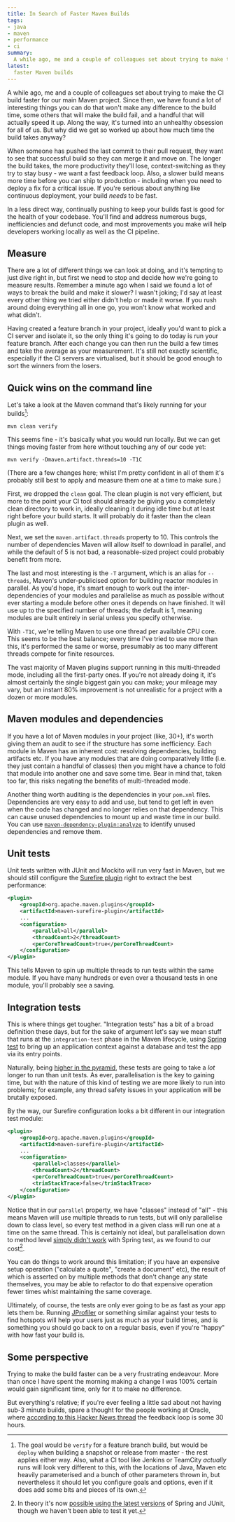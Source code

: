 ```yaml
---
title: In Search of Faster Maven Builds
tags:
- java
- maven
- performance
- ci
summary:
  A while ago, me and a couple of colleagues set about trying to make the CI build faster for our main Maven project. Along the way, it's turned into an unhealthy obsession for all of us. But why did we get so worked up about how much time the build takes anyway?
latest:
  faster Maven builds
---
```


A while ago, me and a couple of colleagues set about trying to make the CI build faster for our main Maven project. Since then, we have found a lot of interesting things you can do that won't make any difference to the build time, some others that will make the build fail, and a handful that will actually speed it up. Along the way, it's turned into an unhealthy obsession for all of us. But why did we get so worked up about how much time the build takes anyway?

When someone has pushed the last commit to their pull request, they want to see that successful build so they can merge it and move on. The longer the build takes, the more productivity they'll lose, context-switching as they try to stay busy - we want a fast feedback loop. Also, a slower build means more time before you can ship to production - including when you need to deploy a fix for a critical issue. If you're serious about anything like continuous deployment, your build _needs_ to be fast.

In a less direct way, continually pushing to keep your builds fast is good for the health of your codebase. You'll find and address numerous bugs, inefficiencies and defunct code, and most improvements you make will help developers working locally as well as the CI pipeline.

## Measure

There are a lot of different things we can look at doing, and it's tempting to just dive right in, but first we need to stop and decide how we're going to measure results. Remember a minute ago when I said we found a lot of ways to break the build and make it slower? I wasn't joking; I'd say at least every other thing we tried either didn't help or made it worse. If you rush around doing everything all in one go, you won't know what worked and what didn't.

Having created a feature branch in your project, ideally you'd want to pick a CI server and isolate it, so the only thing it's going to do today is run your feature branch. After each change you can then run the build a few times and take the average as your measurement. It's still not exactly scientific, especially if the CI servers are virtualised, but it should be good enough to sort the winners from the losers.

## Quick wins on the command line

Let's take a look at the Maven command that's likely running for your builds[^1]:

```
mvn clean verify
```

[^1]: The goal would be `verify` for a feature branch build, but would be `deploy` when building a snapshot or release from master - the rest applies either way. Also, what a CI tool like Jenkins or TeamCity _actually_ runs will look very different to this, with the locations of Java, Maven etc heavily parameterised and a bunch of other parameters thrown in, but nevertheless it should let you configure goals and options, even if it does add some bits and pieces of its own.

This seems fine - it's basically what you would run locally. But we can get things moving faster from here without touching any of our code yet:

```
mvn verify -Dmaven.artifact.threads=10 -T1C
```

(There are a few changes here; whilst I'm pretty confident in all of them it's probably still best to apply and measure them one at a time to make sure.)

First, we dropped the `clean` goal. The clean plugin is not very efficient, but more to the point your CI tool should already be giving you a completely clean directory to work in, ideally cleaning it during idle time but at least right before your build starts. It will probably do it faster than the clean plugin as well.

Next, we set the `maven.artifact.threads` property to 10. This controls the number of dependencies Maven will allow itself to download in parallel, and while the default of 5 is not bad, a reasonable-sized project could probably benefit from more.

The last and most interesting is the `-T` argument, which is an alias for `--threads`, Maven's under-publicised option for building reactor modules in parallel. As you'd hope, it's smart enough to work out the inter-dependencies of your modules and parallelise as much as possible without ever starting a module before other ones it depends on have finished. It will use up to the specified number of threads; the default is 1, meaning modules are built entirely in serial unless you specify otherwise.

With `-T1C`, we're telling Maven to use one thread per available CPU core. This seems to be the best balance; every time I've tried to use more than this, it's performed the same or worse, presumably as too many different threads compete for finite resources.

The vast majority of Maven plugins support running in this multi-threaded mode, including all the first-party ones. If you're not already doing it, it's almost certainly the single biggest gain you can make; your mileage may vary, but an instant 80% improvement is not unrealistic for a project with a dozen or more modules.

## Maven modules and dependencies

If you have a lot of Maven modules in your project (like, 30+), it's worth giving them an audit to see if the structure has some inefficiency. Each module in Maven has an inherent cost: resolving dependencies, building artifacts etc. If you have any modules that are doing comparatively little (i.e. they just contain a handful of classes) then you might have a chance to fold that module into another one and save some time. Bear in mind that, taken too far, this risks negating the benefits of multi-threaded mode.

Another thing worth auditing is the dependencies in your `pom.xml` files. Dependencies are very easy to add and use, but tend to get left in even when the code has changed and no longer relies on that dependency. This can cause unused dependencies to mount up and waste time in our build. You can use [`maven-dependency-plugin:analyze`](https://maven.apache.org/plugins/maven-dependency-plugin/analyze-mojo.html) to identify unused dependencies and remove them.

## Unit tests

Unit tests written with JUnit and Mockito will run very fast in Maven, but we should still configure the [Surefire plugin](https://maven.apache.org/surefire/maven-surefire-plugin/) right to extract the best performance:

```xml
<plugin>
    <groupId>org.apache.maven.plugins</groupId>
    <artifactId>maven-surefire-plugin</artifactId>
    ...
    <configuration>
        <parallel>all</parallel>
        <threadCount>2</threadCount>
        <perCoreThreadCount>true</perCoreThreadCount>
    </configuration>
</plugin>
```

This tells Maven to spin up multiple threads to run tests within the same module. If you have many hundreds or even over a thousand tests in one module, you'll probably see a saving.

## Integration tests

This is where things get tougher. "Integration tests" has a bit of a broad definition these days, but for the sake of argument let's say we mean stuff that runs at the `integration-test` phase in the Maven lifecycle, using [Spring test](https://docs.spring.io/spring/docs/current/spring-framework-reference/testing.html#integration-testing) to bring up an application context against a database and test the app via its entry points.

Naturally, being [higher in the pyramid](https://martinfowler.com/articles/practical-test-pyramid.html), these tests are going to take a _lot_ longer to run than unit tests. As ever, parallelisation is the key to gaining time, but with the nature of this kind of testing we are more likely to run into problems; for example, any thread safety issues in your application will be brutally exposed.

By the way, our Surefire configuration looks a bit different in our integration test module:

```xml
<plugin>
    <groupId>org.apache.maven.plugins</groupId>
    <artifactId>maven-surefire-plugin</artifactId>
    ...
    <configuration>
        <parallel>classes</parallel>
        <threadCount>2</threadCount>
        <perCoreThreadCount>true</perCoreThreadCount>
        <trimStackTrace>false</trimStackTrace>
    </configuration>
</plugin>
```

Notice that in our `parallel` property, we have "classes" instead of "all" - this means Maven will use multiple threads to run tests, but will only parallelise down to class level, so every test method in a given class will run one at a time on the same thread. This is certainly not ideal, but parallelisation down to method level [simply didn't work](https://stackoverflow.com/questions/26882936/why-does-springjunit4classrunner-not-work-with-surefire-parallel-methods) with Spring test, as we found to our cost[^2].

[^2]: In theory it's now [possible using the latest versions](https://jira.spring.io/browse/SPR-5863) of Spring and JUnit, though we haven't been able to test it yet.

You can do things to work around this limitation; if you have an expensive setup operation ("calculate a quote", "create a document" etc), the result of which is asserted on by multiple methods that don't change any state themselves, you may be able to refactor to do that expensive operation fewer times whist maintaining the same coverage.

Ultimately, of course, the tests are only ever going to be as fast as your app lets them be. Running [JProfiler](https://www.ej-technologies.com/products/jprofiler/overview.html) or something similar against your tests to find hotspots will help your users just as much as your build times, and is something you should go back to on a regular basis, even if you're "happy" with how fast your build is.

## Some perspective

Trying to make the build faster can be a very frustrating endeavour. More than once I have spent the morning making a change I was 100% certain would gain significant time, only for it to make no difference.

But everything's relative; if you're ever feeling a little sad about not having sub-3 minute builds, spare a thought for the people working at Oracle, where [according to this Hacker News thread](https://news.ycombinator.com/item?id=18442941) the feedback loop is some 30 hours.
